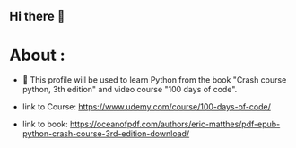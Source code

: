 ## Hi there 👋
# About :



- 🌱 This profile will be used to learn Python from the book "Crash course python, 3th edition" and video course "100 days of code".

- link to Course: https://www.udemy.com/course/100-days-of-code/
- link to book: https://oceanofpdf.com/authors/eric-matthes/pdf-epub-python-crash-course-3rd-edition-download/

